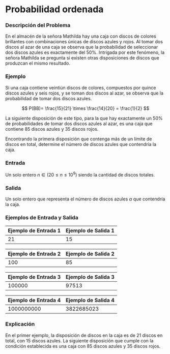 # Probabilidad ordenada
### Descripción del Problema

En el almacén de la señora Mathilda hay una caja con discos de colores brillantes con combinaciones únicas de discos azules y rojos. Al tomar dos discos al azar de una caja se observa que la probabilidad de seleccionar dos discos azules es exactamente del 50%. Intrigada por este fenómeno, la señora Mathilda se pregunta si existen otras disposiciones de discos que produzcan el mismo resultado.

### Ejemplo
Si una caja contiene veintiún discos de colores, compuestos por quince discos azules y seis rojos, y se toman dos discos al azar, se observa que la probabilidad de tomar dos discos azules.

$$
P(BB)= \frac{15}{21} \times \frac{14}{20} = \frac{1}{2}
$$

La siguiente disposición de este tipo, para la que hay exactamente un 50% de probabilidades de tomar dos discos azules al azar, es una caja que contiene $85$ discos azules y $35$ discos rojos.

Encontrando la primera disposición que contenga más de un límite de discos en total, determine el número de discos azules que contendría la caja.

### Entrada
Un solo entero $n \in (20 \leq n \leq 10^9)$ siendo la cantidad de discos totales.

### Salida
Un solo entero que representa el número de discos azules $\alpha$ que contendría la caja.

### Ejemplos de Entrada y Salida
| Ejemplo de Entrada 1 | Ejemplo de Salida 1 |
| -------------------- | ------------------- |
| 21                   | 15                  |

| Ejemplo de Entrada 2 | Ejemplo de Salida 2 |
| -------------------- | ------------------- |
| 100                  | 85                  |

| Ejemplo de Entrada 3 | Ejemplo de Salida 3 |
| -------------------- | ------------------- |
| 100000               | 97513               |

| Ejemplo de Entrada 4 | Ejemplo de Salida 4 |
| -------------------- | ------------------- |
| 1000000000           | 3822685023          |

### Explicación
En el primer ejemplo, la disposición de discos en la caja es de 21 discos en total, con 15 discos azules. La siguiente disposición que cumple con la condición establecida es una caja con 85 discos azules y 35 discos rojos.


